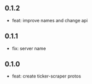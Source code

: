 ## 0.1.2
- feat: improve names and change api

## 0.1.1
- fix: server name

## 0.1.0
- feat: create ticker-scraper protos